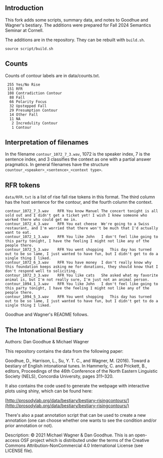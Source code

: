 ## Introduction
This fork adds some scripts, summary data, and notes to Goodhue and Wagner's bestiary.  The additions were prepared for Fall 2024 Semantics Seminar at Cornell.

The additions are in the repository.  They can be rebuilt with `build.sh`.
```
source script/build.sh
```

## Counts
Counts of contour labels are in data/counts.txt.
```
 255 Yes/No Rise
 151 RFR
 108 Contradiction Contour
  88 Fall
  66 Polarity Focus
  32 Upstepped Fall
  29 Presumption Contour
  14 Other Fall
  11 NA
   2 Incredulity Contour
   1 Contour
```
## Interpretation of filenames
In the filename `contour_1072_7_3.wav`, 1072 is the speaker index, 7 is the sentence index, and 3 classifies the context as one with a partial answer pragmatics.
In general filenames have the structure `countour_<speaker>_<sentence>_<context type>`.  


## RFR tokens
`data/RFR.txt` is a list of rise fall rise tokens in this format. The third column has the host sentence for the contour, and the fourth column the context.  
```
contour_1072_7_3.wav	RFR	You know Manuel	The concert tonight is all sold out and I didn't get a ticket yet! I wish I knew someone who worked there who could get me in. 
contour_1072_4_3.wav	RFR	You eat cheese	We're going to a Swiss restaurant, and I'm worried that there won't be much that I'd actually want to eat.
contour_1072_1_3.wav	RFR	You like John	I don't feel like going to this party tonight, I have the feeling I might not like any of the people there.
contour_1072_5_3.wav	RFR	You went shopping	This day has turned out to be so lame, I just wanted to have fun, but I didn't get to do a single thing I liked. 
contour_1072_6_3.wav	RFR	You have money	I don't really know why this foundation keeps asking me for donations, they should know that I don't respond well to soliciting.
contour_1072_3_3.wav	RFR	You like cats	She asked what my favorite animal is, but I'm not really sure, I'm just not an animal person. 
contour_1094_1_3.wav	RFR	You like John	I don't feel like going to this party tonight, I have the feeling I might not like any of the people there.
contour_1094_5_3.wav	RFR	You went shopping	This day has turned out to be so lame, I just wanted to have fun, but I didn't get to do a single thing I liked.
```

Goodhue and Wagner's README follows.
## The Intonational Bestiary

Authors: Dan Goodhue &  Michael Wagner

This repository contains the data from  the following paper:

Goodhue, D., Harrison, L., Su, Y. T. C., and Wagner, M. (2016). Toward a bestiary of English intonational tunes. In Hammerly, C. and Prickett, B., editors, Proceedings of the 46th Conference of the North Eastern Linguistic Society (NELS), Concordia University, pages 311–320.

It also contains the code used to generate the webpage with interactive plots using shiny, which can be found here:

[http://prosodylab.org/data/bestiary/bestiary-risingcontours/](http://prosodylab.org/data/bestiary/bestiary-risingcontours/)

There's also a paat annotation  script that can be used to create a  new annotation (one can choose whether one wants to see the condition and/or prior  annotation or  not).

Description: © 2021 Michael Wagner & Dan Goodhue. This is an open-access OSF project which is distributed under the terms of the Creative Commons Attribution-NonCommercial 4.0 International License (see LICENSE file).



